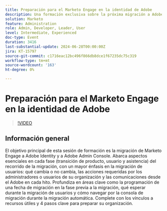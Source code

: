 ```yaml
---
title: Preparación para el Marketo Engage en la identidad de Adobe
description: Una formación exclusiva sobre la próxima migración a Adobe Admin Console. Esta reunión tendrá un formato de estilo "Entrenar al formador" para que pueda tomar lo que aprenda y educar a sus capítulos sobre este próximo cambio.
solution: Marketo
feature: Administration
role: Admin, Developer, Leader, User
level: Intermediate, Experienced
doc-type: Event
duration: 3416
last-substantial-update: 2024-06-28T00:00:00Z
jira: KT-15797
source-git-commit: c1716eac12bc496f866db8dce1f67235dc75c319
workflow-type: tm+mt
source-wordcount: '163'
ht-degree: 0%

---
```



# Preparación para el Marketo Engage en la identidad de Adobe

>[!VIDEO](https://video.tv.adobe.com/v/3430920/?learn=on)

## Información general

El objetivo principal de esta sesión de formación es la migración de Marketo Engage a Adobe Identity y a Adobe Admin Console. Abarca aspectos esenciales en cada fase (transición de producto, usuario y asistencia) del recorrido de la migración, con un mayor énfasis en la migración de usuarios: qué cambia o no cambia, las acciones requeridas por los administradores o usuarios de su organización y las comunicaciones desde el Adobe en cada hito. Profundiza en áreas clave como la programación de una fecha de migración en la fase previa a la migración, qué esperar durante la migración de usuarios y cómo navegar por la consola de migración durante la migración automática. Complete con los vínculos a recursos útiles y 4 pasos clave para preparar su organización.
